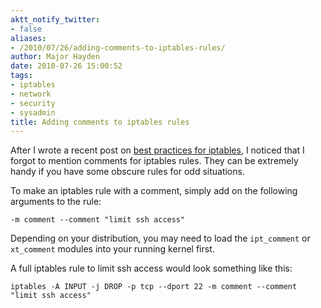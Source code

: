```yaml
---
aktt_notify_twitter:
- false
aliases:
- /2010/07/26/adding-comments-to-iptables-rules/
author: Major Hayden
date: 2010-07-26 15:00:52
tags:
- iptables
- network
- security
- sysadmin
title: Adding comments to iptables rules
---
```


After I wrote a recent post on [best practices for iptables][1], I noticed that I forgot to mention comments for iptables rules. They can be extremely handy if you have some obscure rules for odd situations.

To make an iptables rule with a comment, simply add on the following arguments to the rule:

```
-m comment --comment "limit ssh access"
```

Depending on your distribution, you may need to load the `ipt_comment` or `xt_comment` modules into your running kernel first.

A full iptables rule to limit ssh access would look something like this:

```
iptables -A INPUT -j DROP -p tcp --dport 22 -m comment --comment "limit ssh access"
```

 [1]: http://rackerhacker.com/2010/04/12/best-practices-iptables/